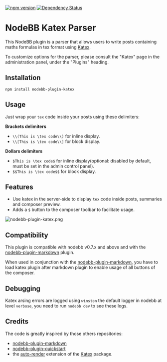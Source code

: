 [![npm version](https://badge.fury.io/js/nodebb-plugin-katex.svg)](http://badge.fury.io/js/nodebb-plugin-katex)
[![Dependency Status](https://david-dm.org/benjaminabel/nodebb-plugin-katex.svg)](https://david-dm.org/benjaminabel/nodebb-plugin-katex)

# NodeBB Katex Parser

This NodeBB plugin is a parser that allows users to write posts containing maths formulas in tex format using [Katex](Katex).

To customize options for the parser, please consult the "Katex" page in the administration panel, under the "Plugins" heading.

## Installation

    npm install nodebb-plugin-katex

## Usage

Just wrap your `tex` code inside your posts using these delimiters:

**Brackets delimiters**
- `\\(This is \tex code\\)` for inline display.
- `\\[This is \tex code\\]` for block display.

**Dollars delimiters**
- `$This is \tex code$` for inline display(optional: disabled by default, must be set in the admin control panel).
- `$$This is \tex code$$` for block display.

## Features

- Use katex in the server-side to display `tex` code inside posts, summaries and composer preview.
- Adds a `$` button to the composer toolbar to facilitate usage.

![nodebb-plugin-katex.png](https://i.imgur.com/nJDqafD.png)

## Compatibility

This plugin is compatible with nodebb v0.7.x and above and with the [nodebb-plugin-markdown](https://github.com/julianlam/nodebb-plugin-markdown/) plugin.

When used in conjunction with the [nodebb-plugin-markdown](https://github.com/julianlam/nodebb-plugin-markdown/), you have to load katex plugin after markdown plugin to enable usage of all buttons of the composer.

## Debugging

Katex arsing errors are logged using `winston` the default logger in nodebb at level `verbose`, you need to run `nodebb dev` to see these logs.

## Credits

The code is greatly inspired by those others repositories:

- [nodebb-plugin-markdown](https://github.com/julianlam/nodebb-plugin-markdown/)
- [nodebb-plugin-quickstart](https://github.com/julianlam/nodebb-plugin-markdown/)
- the [auto-render](https://github.com/Khan/KaTeX/blob/master/contrib/auto-render/) extension of the [Katex](https://github.com/Khan/KaTeX/) package.
